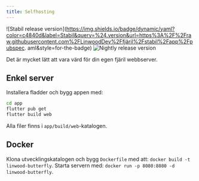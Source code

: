```yaml
---
title: Selfhosting
---
```


![Stabil release version](https://img.shields.io/badge/dynamic/yaml?color=c4840d&label=Stabil&query=%24.version&url=https%3A%2F%2Fraw.githubusercontent.com%2FLinwoodDev%2Ffjäril%2Fstabil%2Fapp%2Fpubspec. aml&style=for-the-badge)
![Nightly release version](https://img.shields.io/badge/dynamic/yaml?color=f7d28c\&label=Nightly\&query=%24.version\&url=https%3A%2F%2Fraw.githubusercontent.com%2FLinwoodDev%2Ffjärilen%2Fnattlig%2Fapp%2Fpubspec.yaml\&style=for-the-badge)

Det är mycket lätt att vara värd för din egen fjäril webbserver.

## Enkel server

Installera fladder och bygg appen med:

```bash
cd app
flutter pub get
flutter build web
```

Alla filer finns i `app/build/web`-katalogen.

## Docker

Klona utvecklingskatalogen och bygg `Dockerfile` med att: `docker build -t linwood-butterfly`.
Starta servern med: `docker run -p 8080:8080 -d linwood-butterfly`.
